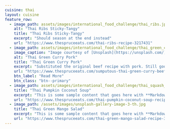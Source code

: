 ```yaml
---
cuisine: thai
layout: cuisine
feature_row:
  - image_path: assets/images/international_food_challenge/thai_ribs.jpg
    alt: "Thai Ribs Sticky-Tangy"
    title: "Thai Ribs Sticky-Tangy"
    excerpt: "Should season at the end instead"
    url: "https://www.thespruceeats.com/thai-ribs-recipe-3217431"
  - image_path: assets/images/international_food_challenge/thai_green_curry_pork.jpg
    image_caption: "Image courtesy of [Unsplash](https://unsplash.com/)"
    alt: "Thai Green Curry Pork"
    title: "Thai Green Curry Pork"
    excerpt: "Substituted the original beef recipe with pork. Still good"
    url: "https://www.thespruceeats.com/sumputous-thai-green-curry-beef-3217441"
    btn_label: "Read More"
    btn_class: "btn--primary"
  - image_path: assets/images/international_food_challenge/thai_squash_and_yam_soup.jpg
    title: "Thai Pumpkin Coconut Soup"
    excerpt: "This is some sample content that goes here with **Markdown** formatting."
    url: "https://www.thespruceeats.com/thai-pumpkin-coconut-soup-recipe-3217690"
  - image_path: /assets/images/unsplash-gallery-image-3-th.jpg
    title: "Thai Green Mango Salad"
    excerpt: "This is some sample content that goes here with **Markdown** formatting."
    url: "https://www.thespruceeats.com/thai-green-mango-salad-recipe-3217675"
---
```



